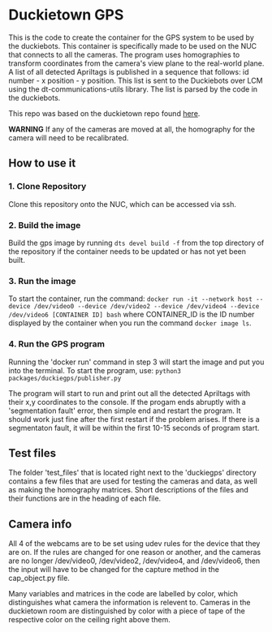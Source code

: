 # Duckietown GPS

This is the code to create the container for the GPS system to be used by the duckiebots. This container is specifically made to be used on the NUC that connects to all the cameras. The program uses homographies to transform coordinates from the camera's view plane to the real-world plane. A list of all detected Apriltags is published in a sequence that follows: id number - x position - y position. This list is sent to the Duckiebots over LCM using the dt-communications-utils library. The list is parsed by the code in the duckiebots.

This repo was based on the duckietown repo found [here](https://github.com/duckietown/template-ros).

**WARNING**
If any of the cameras are moved at all, the homography for the camera will need to be recalibrated.

## How to use it

### 1. Clone Repository

Clone this repository onto the NUC, which can be accessed via ssh.

### 2. Build the image

Build the gps image by running ```dts devel build -f``` from the top directory of the repository if the container needs to be updated or has not yet been built.

### 3. Run the image

To start the container, run the command:
```docker run -it --network host --device /dev/video0 --device /dev/video2 --device /dev/video4 --device /dev/video6 [CONTAINER ID] bash```
where CONTAINER_ID is the ID number displayed by the container when you run the command ```docker image ls```.

### 4. Run the GPS program

Running the 'docker run' command in step 3 will start the image and put you into the terminal. To start the program, use:
```python3 packages/duckiegps/publisher.py```

The program will start to run and print out all the detected Apriltags with their x,y coordinates to the console. If the progam ends abruptly with a
'segmentation fault' error, then simple end and restart the program. It should work just fine after the first restart if the problem arises. If there is a segmentaton fault, it will be within the first 10-15 seconds of program start.


## Test files

The folder 'test_files' that is located right next to the 'duckiegps' directory contains a few files that are used for testing the cameras and data, as well as making the homography matrices. Short descriptions of the files and their functions are in the heading of each file.

## Camera info

All 4 of the webcams are to be set using udev rules for the device that they are on. If the rules are changed for one reason or another, and the cameras are no longer /dev/video0, /dev/video2, /dev/video4, and /dev/video6, then the input will have to be changed for the capture method in the cap_object.py file.

Many variables and matrices in the code are labelled by color, which distinguishes what camera the information is relevent to. Cameras in the duckietown room are distinguished by color with a piece of tape of the respective color on the ceiling right above them.
